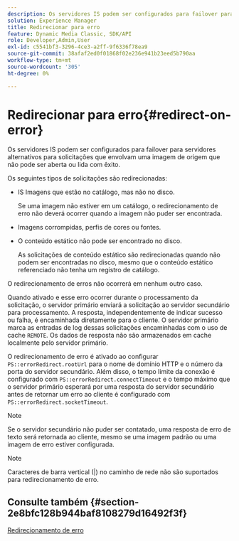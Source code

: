 ```yaml
---
description: Os servidores IS podem ser configurados para failover para servidores alternativos para solicitações que envolvam uma imagem de origem que não pode ser aberta ou lida com êxito.
solution: Experience Manager
title: Redirecionar para erro
feature: Dynamic Media Classic, SDK/API
role: Developer,Admin,User
exl-id: c5541bf3-3296-4ce3-a2ff-9f6336f78ea9
source-git-commit: 38afaf2ed0f01868f02e236e941b23eed5b790aa
workflow-type: tm+mt
source-wordcount: '305'
ht-degree: 0%

---
```


# Redirecionar para erro{#redirect-on-error}

Os servidores IS podem ser configurados para failover para servidores alternativos para solicitações que envolvam uma imagem de origem que não pode ser aberta ou lida com êxito.

Os seguintes tipos de solicitações são redirecionadas:

* IS Imagens que estão no catálogo, mas não no disco.

   Se uma imagem não estiver em um catálogo, o redirecionamento de erro não deverá ocorrer quando a imagem não puder ser encontrada.

* Imagens corrompidas, perfis de cores ou fontes.
* O conteúdo estático não pode ser encontrado no disco.

   As solicitações de conteúdo estático são redirecionadas quando não podem ser encontradas no disco, mesmo que o conteúdo estático referenciado não tenha um registro de catálogo.

O redirecionamento de erros não ocorrerá em nenhum outro caso.

Quando ativado e esse erro ocorrer durante o processamento da solicitação, o servidor primário enviará a solicitação ao servidor secundário para processamento. A resposta, independentemente de indicar sucesso ou falha, é encaminhada diretamente para o cliente. O servidor primário marca as entradas de log dessas solicitações encaminhadas com o uso de cache `REMOTE`. Os dados de resposta não são armazenados em cache localmente pelo servidor primário.

O redirecionamento de erro é ativado ao configurar `PS::errorRedirect.rootUrl` para o nome de domínio HTTP e o número da porta do servidor secundário. Além disso, o tempo limite da conexão é configurado com `PS::errorRedirect.connectTimeout` e o tempo máximo que o servidor primário esperará por uma resposta do servidor secundário antes de retornar um erro ao cliente é configurado com `PS::errorRedirect.socketTimeout`.

>[!NOTE]
>
>Se o servidor secundário não puder ser contatado, uma resposta de erro de texto será retornada ao cliente, mesmo se uma imagem padrão ou uma imagem de erro estiver configurada.

>[!NOTE]
>
>Caracteres de barra vertical (|) no caminho de rede não são suportados para redirecionamento de erro.

## Consulte também {#section-2e8bfc128b944baf8108279d16492f3f}

[Redirecionamento de erro](../../../is-api/image-serving-api-ref/c-configuration-and-administration/c-server-settings/r-error-redirection.md#reference-268b1bf6ce1b44bb979727c6f5daf1ac)
